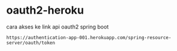 # oauth2-heroku
cara akses ke link api oauth2 spring boot 

`https://authentication-app-001.herokuapp.com/spring-resource-server/oauth/token`

